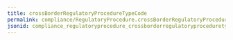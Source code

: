 ```yaml
---
title: crossBorderRegulatoryProcedureTypeCode
permalink: compliance/RegulatoryProcedure.crossBorderRegulatoryProcedureTypeCode.html
jsonid: compliance_regulatoryprocedure_crossborderregulatoryproceduretypecode
---
```

